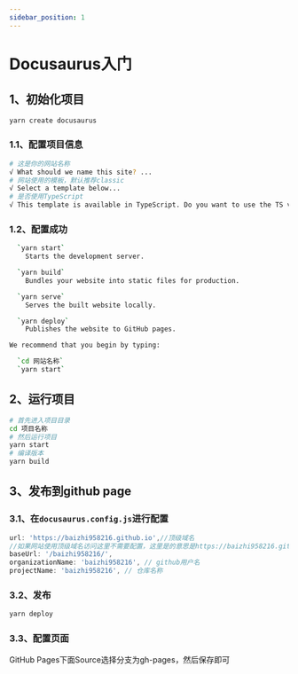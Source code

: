 ```yaml
---
sidebar_position: 1
---
```


# Docusaurus入门

## 1、初始化项目
```bash
yarn create docusaurus
```  
### 1.1、配置项目信息
```bash
# 这是你的网站名称
√ What should we name this site? ... 
# 网站使用的模板，默认推荐classic
√ Select a template below... 
# 是否使用TypeScript
√ This template is available in TypeScript. Do you want to use the TS variant? ... 
```

### 1.2、配置成功
```bash
  `yarn start`
    Starts the development server.

  `yarn build`
    Bundles your website into static files for production.

  `yarn serve`
    Serves the built website locally.

  `yarn deploy`
    Publishes the website to GitHub pages.

We recommend that you begin by typing:

  `cd 网站名称`
  `yarn start`

```  

## 2、运行项目
```bash
# 首先进入项目目录
cd 项目名称
# 然后运行项目
yarn start
# 编译版本
yarn build
``` 

## 3、发布到github page
### 3.1、在```docusaurus.config.js```进行配置
```javascript
url: 'https://baizhi958216.github.io',//顶级域名
//如果网站使用顶级域名访问这里不需要配置，这里是的意思是https://baizhi958216.github.io/baizhi958216
baseUrl: '/baizhi958216/',
organizationName: 'baizhi958216', // github用户名
projectName: 'baizhi958216', // 仓库名称
```

### 3.2、发布
```bash
yarn deploy
```

### 3.3、配置页面
GitHub Pages下面Source选择分支为gh-pages，然后保存即可